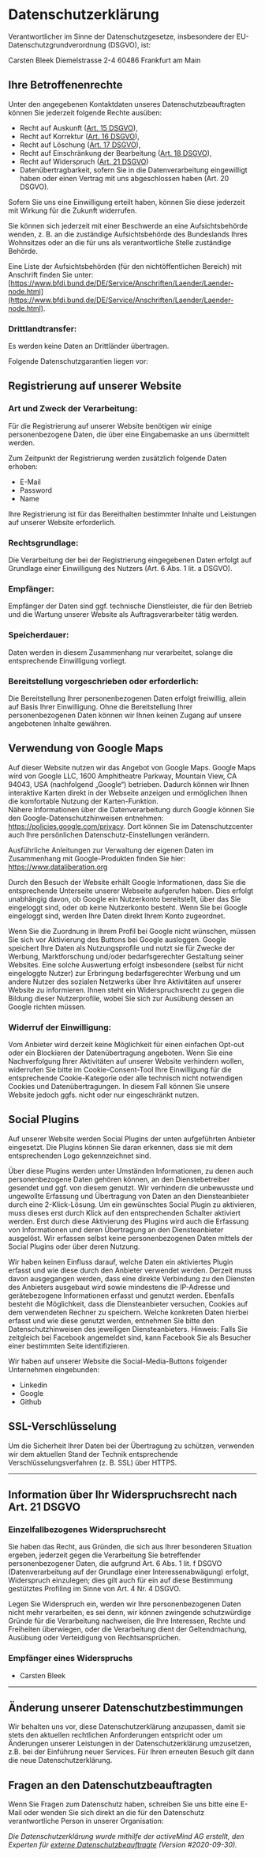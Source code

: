 # Datenschutzerklärung

Verantwortlicher im Sinne der Datenschutzgesetze, insbesondere der EU-Datenschutzgrundverordnung (DSGVO), ist:

Carsten Bleek
Diemelstrasse 2-4
60486 Frankfurt am Main

## Ihre Betroffenenrechte

Unter den angegebenen Kontaktdaten unseres Datenschutzbeauftragten können Sie jederzeit folgende Rechte ausüben:

* Recht auf Auskunft ([Art. 15 DSGVO](https://www.bfdi.bund.de/DE/Buerger/Inhalte/Allgemein/Betroffenenrechte/Betroffenenrechte_Auskunftsrecht.html)),
* Recht auf Korrektur ([Art. 16 DSGVO](https://www.bfdi.bund.de/DE/Buerger/Inhalte/Allgemein/Betroffenenrechte/Betroffenenrechte_Berichtigung.html)),
* Recht auf Löschung ([Art. 17 DSGVO](https://www.bfdi.bund.de/DE/Buerger/Inhalte/Allgemein/Betroffenenrechte/Betroffenenrechte_L%C3%B6schung_Vergessenwerden.html)),
* Recht auf Einschränkung der Bearbeitung ([Art. 18 DSGVO](https://www.bfdi.bund.de/DE/Buerger/Inhalte/Allgemein/Betroffenenrechte/Betroffenenrechte_Einschr%C3%A4nkungBearbeitung.html)),
* Recht auf Widerspruch ([Art. 21 DSGVO](https://www.bfdi.bund.de/DE/Buerger/Inhalte/Allgemein/Betroffenenrechte/Betroffenenrechte_Widerspruch.html))
* Datenübertragbarkeit, sofern Sie in die Datenverarbeitung eingewilligt haben oder einen Vertrag mit uns abgeschlossen haben (Art. 20 DSGVO).

Sofern Sie uns eine Einwilligung erteilt haben, können Sie diese jederzeit mit Wirkung für die Zukunft widerrufen.

Sie können sich jederzeit mit einer Beschwerde an eine Aufsichtsbehörde wenden, z. B. an die zuständige Aufsichtsbehörde des Bundeslands Ihres Wohnsitzes oder an die für uns als verantwortliche Stelle zuständige Behörde.

Eine Liste der Aufsichtsbehörden (für den nichtöffentlichen Bereich) mit Anschrift finden Sie unter: [https://www.bfdi.bund.de/DE/Service/Anschriften/Laender/Laender-node.html](https://www.bfdi.bund.de/DE/Service/Anschriften/Laender/Laender-node.html).

### Drittlandtransfer:

Es werden keine Daten an Drittländer übertragen.

Folgende Datenschutzgarantien liegen vor:

## Registrierung auf unserer Website

### Art und Zweck der Verarbeitung:

Für die Registrierung auf unserer Website benötigen wir einige personenbezogene Daten, die über eine Eingabemaske an uns übermittelt werden.

Zum Zeitpunkt der Registrierung werden zusätzlich folgende Daten erhoben:

* E-Mail
* Password
* Name

Ihre Registrierung ist für das Bereithalten bestimmter Inhalte und Leistungen auf unserer Website erforderlich.

### Rechtsgrundlage:

Die Verarbeitung der bei der Registrierung eingegebenen Daten erfolgt auf Grundlage einer Einwilligung des Nutzers (Art. 6 Abs. 1 lit. a DSGVO).

### Empfänger:

Empfänger der Daten sind ggf. technische Dienstleister, die für den Betrieb und die Wartung unserer Website als Auftragsverarbeiter tätig werden.

### Speicherdauer:

Daten werden in diesem Zusammenhang nur verarbeitet, solange die entsprechende Einwilligung vorliegt.

### Bereitstellung vorgeschrieben oder erforderlich:

Die Bereitstellung Ihrer personenbezogenen Daten erfolgt freiwillig, allein auf Basis Ihrer Einwilligung. Ohne die Bereitstellung Ihrer personenbezogenen Daten können wir Ihnen keinen Zugang auf unsere angebotenen Inhalte gewähren.

## Verwendung von Google Maps

Auf dieser Website nutzen wir das Angebot von Google Maps. Google Maps wird von Google LLC, 1600 Amphitheatre Parkway, Mountain View, CA 94043, USA (nachfolgend „Google“) betrieben. Dadurch können wir Ihnen interaktive Karten direkt in der Webseite anzeigen und ermöglichen Ihnen die komfortable Nutzung der Karten-Funktion.<br>Nähere Informationen über die Datenverarbeitung durch Google können Sie den Google-Datenschutzhinweisen entnehmen: <a href="https://policies.google.com/privacy" rel="noopener nofollow" target="_blank">https://policies.google.com/privacy</a>. Dort können Sie im Datenschutzcenter auch Ihre persönlichen Datenschutz-Einstellungen verändern.

Ausführliche Anleitungen zur Verwaltung der eigenen Daten im Zusammenhang mit Google-Produkten finden Sie hier: <a href="https://www.dataliberation.org/" rel="noopener nofollow" target="_blank">https://www.dataliberation.org</a>

Durch den Besuch der Website erhält Google Informationen, dass Sie die entsprechende Unterseite unserer Webseite aufgerufen haben. Dies erfolgt unabhängig davon, ob Google ein Nutzerkonto bereitstellt, über das Sie eingeloggt sind, oder ob keine Nutzerkonto besteht. Wenn Sie bei Google eingeloggt sind, werden Ihre Daten direkt Ihrem Konto zugeordnet.

Wenn Sie die Zuordnung in Ihrem Profil bei Google nicht wünschen, müssen Sie sich vor Aktivierung des Buttons bei Google ausloggen. Google speichert Ihre Daten als Nutzungsprofile und nutzt sie für Zwecke der Werbung, Marktforschung und/oder bedarfsgerechter Gestaltung seiner Websites. Eine solche Auswertung erfolgt insbesondere (selbst für nicht eingeloggte Nutzer) zur Erbringung bedarfsgerechter Werbung und um andere Nutzer des sozialen Netzwerks über Ihre Aktivitäten auf unserer Website zu informieren. Ihnen steht ein Widerspruchsrecht zu gegen die Bildung dieser Nutzerprofile, wobei Sie sich zur Ausübung dessen an Google richten müssen.

### Widerruf der Einwilligung:

Vom Anbieter wird derzeit keine Möglichkeit für einen einfachen Opt-out oder ein Blockieren der Datenübertragung angeboten. Wenn Sie eine Nachverfolgung Ihrer Aktivitäten auf unserer Website verhindern wollen, widerrufen Sie bitte im Cookie-Consent-Tool Ihre Einwilligung für die entsprechende Cookie-Kategorie oder alle technisch nicht notwendigen Cookies und Datenübertragungen. In diesem Fall können Sie unsere Website jedoch ggfs. nicht oder nur eingeschränkt nutzen.

## Social Plugins

Auf unserer Website werden Social Plugins der unten aufgeführten Anbieter eingesetzt. Die Plugins können Sie daran erkennen, dass sie mit dem entsprechenden Logo gekennzeichnet sind.

Über diese Plugins werden unter Umständen Informationen, zu denen auch personenbezogene Daten gehören können, an den Dienstebetreiber gesendet und ggf. von diesem genutzt. Wir verhindern die unbewusste und ungewollte Erfassung und Übertragung von Daten an den Diensteanbieter durch eine 2-Klick-Lösung. Um ein gewünschtes Social Plugin zu aktivieren, muss dieses erst durch Klick auf den entsprechenden Schalter aktiviert werden. Erst durch diese Aktivierung des Plugins wird auch die Erfassung von Informationen und deren Übertragung an den Diensteanbieter ausgelöst. Wir erfassen selbst keine personenbezogenen Daten mittels der Social Plugins oder über deren Nutzung.

Wir haben keinen Einfluss darauf, welche Daten ein aktiviertes Plugin erfasst und wie diese durch den Anbieter verwendet werden. Derzeit muss davon ausgegangen werden, dass eine direkte Verbindung zu den Diensten des Anbieters ausgebaut wird sowie mindestens die IP-Adresse und gerätebezogene Informationen erfasst und genutzt werden. Ebenfalls besteht die Möglichkeit, dass die Diensteanbieter versuchen, Cookies auf dem verwendeten Rechner zu speichern. Welche konkreten Daten hierbei erfasst und wie diese genutzt werden, entnehmen Sie bitte den Datenschutzhinweisen des jeweiligen Diensteanbieters. Hinweis: Falls Sie zeitgleich bei Facebook angemeldet sind, kann Facebook Sie als Besucher einer bestimmten Seite identifizieren.

Wir haben auf unserer Website die Social-Media-Buttons folgender Unternehmen eingebunden:

* Linkedin
* Google
* Github

## SSL-Verschlüsselung

Um die Sicherheit Ihrer Daten bei der Übertragung zu schützen, verwenden wir dem aktuellen Stand der Technik entsprechende Verschlüsselungsverfahren (z. B. SSL) über HTTPS.

-----

## Information über Ihr Widerspruchsrecht nach Art. 21 DSGVO

### Einzelfallbezogenes Widerspruchsrecht

Sie haben das Recht, aus Gründen, die sich aus Ihrer besonderen Situation ergeben, jederzeit gegen die Verarbeitung Sie betreffender personenbezogener Daten, die aufgrund Art. 6 Abs. 1 lit. f DSGVO (Datenverarbeitung auf der Grundlage einer Interessenabwägung) erfolgt, Widerspruch einzulegen; dies gilt auch für ein auf diese Bestimmung gestütztes Profiling im Sinne von Art. 4 Nr. 4 DSGVO.

Legen Sie Widerspruch ein, werden wir Ihre personenbezogenen Daten nicht mehr verarbeiten, es sei denn, wir können zwingende schutzwürdige Gründe für die Verarbeitung nachweisen, die Ihre Interessen, Rechte und Freiheiten überwiegen, oder die Verarbeitung dient der Geltendmachung, Ausübung oder Verteidigung von Rechtsansprüchen.

### Empfänger eines Widerspruchs

* Carsten Bleek

----

## Änderung unserer Datenschutzbestimmungen

Wir behalten uns vor, diese Datenschutzerklärung anzupassen, damit sie stets den aktuellen rechtlichen Anforderungen entspricht oder um Änderungen unserer Leistungen in der Datenschutzerklärung umzusetzen, z.B. bei der Einführung neuer Services. Für Ihren erneuten Besuch gilt dann die neue Datenschutzerklärung.

## Fragen an den Datenschutzbeauftragten

Wenn Sie Fragen zum Datenschutz haben, schreiben Sie uns bitte eine E-Mail oder wenden Sie sich direkt an die für den Datenschutz verantwortliche Person in unserer Organisation:

<em>Die Datenschutzerklärung wurde mithilfe der activeMind AG erstellt, den Experten für <a href="https://www.activemind.de/datenschutz/datenschutzbeauftragter/" target="_blank" rel="noopener">externe Datenschutzbeauftragte</a> (Version #2020-09-30).</em>
